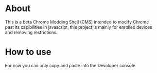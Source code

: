 # About
This is a beta Chrome Modding Shell (CMS) intended to modify Chrome past its capibilities in javascript, this project is mainly for enrolled devices and removing restrictions.
# How to use
For now you can only copy and paste into the Devoloper console.
